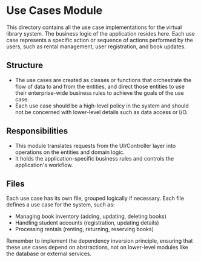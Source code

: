 # Use Cases Module

This directory contains all the use case implementations for the virtual library system. The business logic of the application resides here. Each use case represents a specific action or sequence of actions performed by the users, such as rental management, user registration, and book updates.

## Structure

- The use cases are created as classes or functions that orchestrate the flow of data to and from the entities, and direct those entities to use their enterprise-wide business rules to achieve the goals of the use case.
- Each use case should be a high-level policy in the system and should not be concerned with lower-level details such as data access or I/O.

## Responsibilities

- This module translates requests from the UI/Controller layer into operations on the entities and domain logic.
- It holds the application-specific business rules and controls the application's workflow.

## Files

Each use case has its own file, grouped logically if necessary. Each file defines a use case for the system, such as:

- Managing book inventory (adding, updating, deleting books)
- Handling student accounts (registration, updating details)
- Processing rentals (renting, returning, reserving books)

Remember to implement the dependency inversion principle, ensuring that these use cases depend on abstractions, not on lower-level modules like the database or external services.